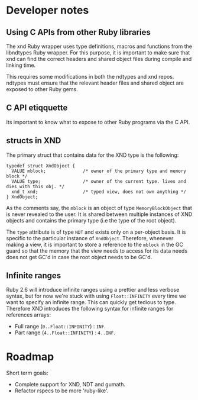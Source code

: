 # Developer notes

## Using C APIs from other Ruby libraries

The xnd Ruby wrapper uses type definitions, macros and functions from the
libndtypes Ruby wrapper. For this purpose, it is important to make sure that
xnd can find the correct headers and shared object files during compile and
linking time.

This requires some modifications in both the ndtypes and xnd repos. ndtypes
must ensure that the relevant header files and shared object are exposed to
other Ruby gems.

## C API etiqquette

Its important to know what to expose to other Ruby programs via the C API.

## structs in XND

The primary struct that contains data for the XND type is the following:
```
typedef struct XndObject {
  VALUE mblock;              /* owner of the primary type and memory block */
  VALUE type;                /* owner of the current type. lives and dies with this obj. */
  xnd_t xnd;                 /* typed view, does not own anything */
} XndObject;
```
As the comments say, the `mblock` is an object of type `MemoryBlockObject` that
is never revealed to the user. It is shared between multiple instances of XND objects
and contains the primary type (i.e the type of the root object).

The `type` attribute is of type `NDT` and exists only on a per-object basis. It is specific
to the particular instance of `XndObject`. Therefore, whenever making a view, it is important
to store a reference to the `mblock` in the GC guard so that the memory that the view needs
to access for its data needs does not get GC'd in case the root object needs to be GC'd.

## Infinite ranges

Ruby 2.6 will introduce infinite ranges using a prettier and less verbose syntax, but for now
we're stuck with using `Float::INFINITY` every time we want to specify an infinite range. This
can quickly get tedious to type. Therefore XND introduces the following syntax for infinite
ranges for references arrays:

* Full range (`0..Float::INFINITY`) : `INF`.
* Part range (`4..Float::INFINITY`) : `4..INF`.

# Roadmap

Short term goals:

* Complete support for XND, NDT and gumath.
* Refactor rspecs to be more 'ruby-like'.
